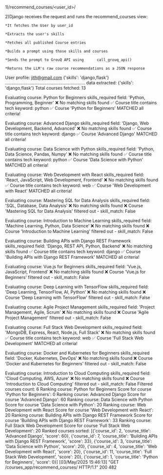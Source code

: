 
1)/recommend_courses/<user_id>/



2)Django receives the request and runs the recommend_courses view:

    *It fetches the User by user_id

    *Extracts the user's skills

    *Fetches all published Course entries

    *Builds a prompt using those skills and courses

    *Sends the prompt to GrouQ API using      call_grouq_api()

    *Returns the LLM's raw course recommendations as a JSON response




User profile: jith@gmail.com
{'skills': 'django,flask'} .................................................................
 data extracted: {'skills': 'django,flask'}
Total courses fetched: 13

Evaluating course: Python for Beginners
skills_required field: 'Python, Programming, Beginner'
  ❌ No matching skills found
  ✅ Course title contains tech keyword: python
  ✅ Course 'Python for Beginners' MATCHED all criteria!

Evaluating course: Advanced Django
skills_required field: 'Django, Web Development, Backend, Advanced'
  ❌ No matching skills found
  ✅ Course title contains tech keyword: django
  ✅ Course 'Advanced Django' MATCHED all criteria!

Evaluating course: Data Science with Python
skills_required field: 'Python, Data Science, Pandas, Numpy'
  ❌ No matching skills found
  ✅ Course title contains tech keyword: python
  ✅ Course 'Data Science with Python' MATCHED all criteria!

Evaluating course: Web Development with React
skills_required field: 'React, JavaScript, Web Development, Frontend'
  ❌ No matching skills found
  ✅ Course title contains tech keyword: web
  ✅ Course 'Web Development with React' MATCHED all criteria!

Evaluating course: Mastering SQL for Data Analysis
skills_required field: 'SQL, Database, Data Analysis'
  ❌ No matching skills found
  ❌ Course 'Mastering SQL for Data Analysis' filtered out - skill_match: False

Evaluating course: Introduction to Machine Learning
skills_required field: 'Machine Learning, Python, Data Science'
  ❌ No matching skills found
  ❌ Course 'Introduction to Machine Learning' filtered out - skill_match: False

Evaluating course: Building APIs with Django REST Framework
skills_required field: 'Django, REST API, Python, Backend'
  ❌ No matching skills found
  ✅ Course title contains tech keyword: django
  ✅ Course 'Building APIs with Django REST Framework' MATCHED all criteria!

Evaluating course: Vue.js for Beginners
skills_required field: 'Vue.js, JavaScript, Frontend'
  ❌ No matching skills found
  ❌ Course 'Vue.js for Beginners' filtered out - skill_match: False

Evaluating course: Deep Learning with TensorFlow
skills_required field: 'Deep Learning, TensorFlow, AI, Python'
  ❌ No matching skills found
  ❌ Course 'Deep Learning with TensorFlow' filtered out - skill_match: False

Evaluating course: Agile Project Management
skills_required field: 'Project Management, Agile, Scrum'
  ❌ No matching skills found
  ❌ Course 'Agile Project Management' filtered out - skill_match: False

Evaluating course: Full Stack Web Development
skills_required field: 'MongoDB, Express, React, Node.js, Full Stack'
  ❌ No matching skills found
  ✅ Course title contains tech keyword: web
  ✅ Course 'Full Stack Web Development' MATCHED all criteria!

Evaluating course: Docker and Kubernetes for Beginners
skills_required field: 'Docker, Kubernetes, DevOps'
  ❌ No matching skills found
  ❌ Course 'Docker and Kubernetes for Beginners' filtered out - skill_match: False

Evaluating course: Introduction to Cloud Computing
skills_required field: 'Cloud Computing, AWS, Azure'
  ❌ No matching skills found
  ❌ Course 'Introduction to Cloud Computing' filtered out - skill_match: False
Filtered courses count: 6
Ranking course: Python for Beginners
Score for course 'Python for Beginners': 0
Ranking course: Advanced Django
Score for course 'Advanced Django': 60
Ranking course: Data Science with Python
Score for course 'Data Science with Python': 20
Ranking course: Web Development with React
Score for course 'Web Development with React': 20
Ranking course: Building APIs with Django REST Framework
Score for course 'Building APIs with Django REST Framework': 33
Ranking course: Full Stack Web Development
Score for course 'Full Stack Web Development': 20
Ranked courses sorted: [{'course_id': 2, 'course_title': 'Advanced Django', 'score': 60}, {'course_id': 7, 'course_title': 'Building APIs with Django REST Framework', 'score': 33}, {'course_id': 3, 'course_title': 'Data Science with Python', 'score': 20}, {'course_id': 4, 'course_title': 'Web Development with React', 'score': 20}, {'course_id': 11, 'course_title': 'Full Stack Web Development', 'score': 20}, {'course_id': 1, 'course_title': 'Python for Beginners', 'score': 0}]
[03/May/2025 15:46:13] "GET /courses_app/recommend_courses/ HTTP/1.1" 200 482    